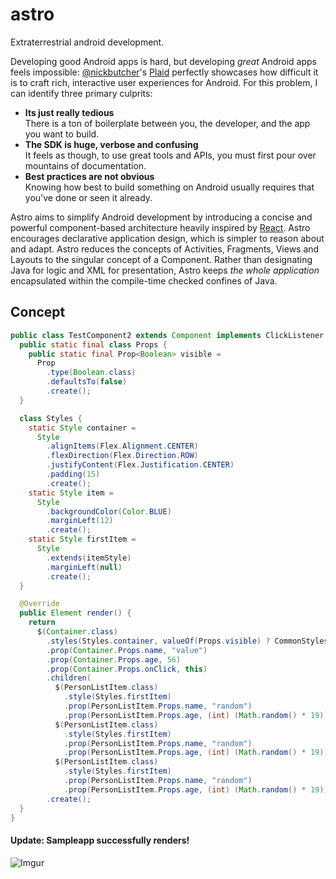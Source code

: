 # astro
Extraterrestrial android development.  
  
Developing good Android apps is hard, but developing _great_ Android apps feels impossible: [@nickbutcher](https://github.com/nickbutcher/plaid)'s [Plaid](https://github.com/nickbutcher/plaid) perfectly showcases how difficult it is to craft rich, interactive user experiences for Android. For this problem, I can identify three primary culprits:
- **Its just really tedious**  
There is a ton of boilerplate between you, the developer, and the app you want to build.
- **The SDK is huge, verbose and confusing**  
It feels as though, to use great tools and APIs, you must first pour over mountains of documentation.
- **Best practices are not obvious**  
Knowing how best to build something on Android usually requires that you've done or seen it already.  

Astro aims to simplify Android development by introducing a concise and powerful component-based architecture heavily inspired by [React](https://github.com/facebook/react). Astro encourages declarative application design, which is simpler to reason about and adapt. Astro reduces the concepts of Activities, Fragments, Views and Layouts to the singular concept of a Component. Rather than designating Java for logic and XML for presentation, Astro keeps _the whole application_ encapsulated within the compile-time checked confines of Java.

## Concept
```java
public class TestComponent2 extends Component implements ClickListener {
  public static final class Props {
    public static final Prop<Boolean> visible =
      Prop
        .type(Boolean.class)
        .defaultsTo(false)
        .create();
  }

  class Styles {
    static Style container =
      Style
        .alignItems(Flex.Alignment.CENTER)
        .flexDirection(Flex.Direction.ROW)
        .justifyContent(Flex.Justification.CENTER)
        .padding(15)
        .create();
    static Style item =
      Style
        .backgroundColor(Color.BLUE)
        .marginLeft(12)
        .create();
    static Style firstItem =
      Style
        .extends(itemStyle)
        .marginLeft(null)
        .create();
  }

  @Override
  public Element render() {
    return
      $(Container.class)
        .styles(Styles.container, valueOf(Props.visible) ? CommonStyles.invisible : null)
        .prop(Container.Props.name, "value")
        .prop(Container.Props.age, 56)
        .prop(Container.Props.onClick, this)
        .children(
          $(PersonListItem.class)
            .style(Styles.firstItem)
            .prop(PersonListItem.Props.name, "random")
            .prop(PersonListItem.Props.age, (int) (Math.random() * 19)),
          $(PersonListItem.class)
            .style(Styles.firstItem)
            .prop(PersonListItem.Props.name, "random")
            .prop(PersonListItem.Props.age, (int) (Math.random() * 19)),
          $(PersonListItem.class)
            .style(Styles.firstItem)
            .prop(PersonListItem.Props.name, "random")
            .prop(PersonListItem.Props.age, (int) (Math.random() * 19)))
        .create();
  }
}
```

#### Update: Sampleapp successfully renders!  
![Imgur](http://i.imgur.com/Jt0vx6e.png)
